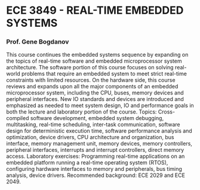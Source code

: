 # ECE 3849 - REAL-TIME EMBEDDED SYSTEMS
### Prof. Gene Bogdanov

This course continues the embedded systems sequence by expanding on the topics of real-time software and embedded microprocessor system architecture. The software portion of this course focuses on solving real-world problems that require an embedded system to meet strict real-time constraints with limited resources. On the hardware side, this course reviews and expands upon all the major components of an embedded microprocessor system, including the CPU, buses, memory devices and peripheral interfaces. New IO standards and devices are introduced and emphasized as needed to meet system design, IO and performance goals in both the lecture and laboratory portion of the course. Topics: Cross-compiled software development, embedded system debugging, multitasking, real-time scheduling, inter-task communication, software design for deterministic execution time, software performance analysis and optimization, device drivers, CPU architecture and organization, bus interface, memory management unit, memory devices, memory controllers, peripheral interfaces, interrupts and interrupt controllers, direct memory access. Laboratory exercises: Programming real-time applications on an embedded platform running a real-time operating system (RTOS), configuring hardware interfaces to memory and peripherals, bus timing analysis, device drivers. Recommended background: ECE 2029 and ECE 2049.